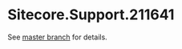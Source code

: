 # Sitecore.Support.211641

See [master branch](https://github.com/sitecoresupport/Sitecore.Support.211641) for details.